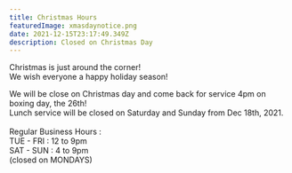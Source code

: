 ```yaml
---
title: Christmas Hours
featuredImage: xmasdaynotice.png
date: 2021-12-15T23:17:49.349Z
description: Closed on Christmas Day
---
```

<!--StartFragment-->

Christmas is just around the corner!\
We wish everyone a happy holiday season!

We will be close on Christmas day and come back for service 4pm on boxing day, the 26th!\
Lunch service will be closed on Saturday and Sunday from Dec 18th, 2021.\
\
Regular Business Hours :\
TUE - FRI : 12 to 9pm\
SAT - SUN : 4 to 9pm\
(closed on MONDAYS)

<!--EndFragment-->